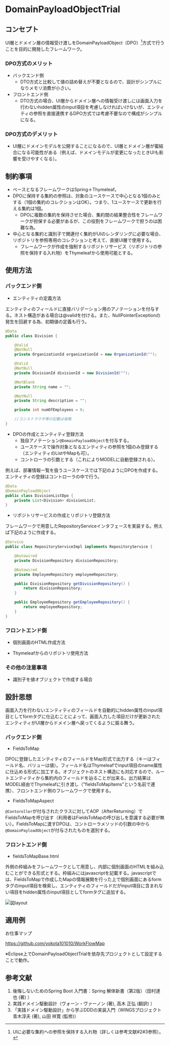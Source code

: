 # DomainPayloadObjectTrial

## コンセプト

UI層とドメイン層の情報受け渡しをDomainPayloadObject（DPO）[^1]方式で行うことを目的に開発したフレームワーク。

### DPO方式のメリット

- バックエンド側
  - DTO方式と比較して値の詰め替えが不要となるので、設計がシンプルになりメモリ消費が小さい。
- フロントエンド側
  - DTO方式の場合、UI層からドメイン層への情報受け渡しには画面入力を行わないhidden属性のinput項目を考慮しなければいけないが、エンティティの参照を直接連携するDPO方式では考慮不要なので構成がシンプルになる。

### DPO方式のデメリット

- UI層にドメインモデルを公開することになるので、UI層とドメイン層が蜜結合になる可能性がある（例えば、ドメインモデルが変更になったときUIも影響を受けやすくなる）。

[^1]:UIに必要な集約への参照を保持する入れ物（詳しくは参考文献#2#3参照）。

## 制約事項

- ベースとなるフレームワークはSpring＋Thymeleaf。
- DPOに保持する集約の参照は、対象のユースケースで中心となる1個のみとする（1個の集約のコレクションはOK）。つまり、1ユースケースで更新を行える集約は1個。
  - DPOに複数の集約を保持させた場合、集約間の結果整合性をフレームワークが担保する必要があるが、この役割をフレームワークで担うのは困難な為。
- 中心となる集約と識別子で関連付く集約がUIのレンダリングに必要な場合、リポジトリを参照専用のコレクションと考えて、直接UI層で使用する。
  - フレームワークが作成を強制するリポジトリサービス（リポジトリの参照を保持する入れ物）をThymeleafから使用可能とする。

## 使用方法

### バックエンド側

- エンティティの定義方法

エンティティのフィールドに直接バリデーション用のアノテーションを付与する。ネスト構造がある場合は@validを付ける。また、NullPointerExceptionの発生を回避する為、初期値の定義も行う。

```java
@Data
public class Division {

	@Valid
	@NotNull
	private OrganizationId organizationId = new OrganizationId("");

	@Valid
	@NotNull
	private DivisionId divisionId = new DivisionId("");

	@NotBlank
	private String name = "";

	@NotNull
	private String description = "";

	private int numOfEmployees = 0;

	//コンストラクタ等の記載は省略
}
```

- DPOの作成とエンティティ登録方法
  - 独自アノテーション`@DomainPayloadObject`を付与する。
  - ユースケースで操作対象となるエンティティの参照を1個のみ登録する（エンティティのListやMapも可）。
  - コントローラの引数とする（これによりMODELに自動登録される）。

例えば、部署情報一覧を扱うユースケースでは下記のようにDPOを作成する。エンティティの登録はコントローラの中で行う。

```java
@Data
@DomainPayloadObject
public class DivisionListDpo {
	private List<Division> divisionList;
}
```

- リポジトリサービスの作成とリポジトリ登録方法

フレームワークで用意したRepositoryServiceインタフェースを実装する。例えば下記のように作成する。

```java
@Service
public class RepositoryServiceImpl implements RepositoryService {

	@Autowired
	private DivisionRepository divisionRepository;

	@Autowired
	private EmployeeRepository employeeRepository;

	public DivisionRepository getDivisionRepository() {
		return divisionRepository;
	}

	public EmployeeRepository getEmployeeRepository() {
		return employeeRepository;
	}
}
```

### フロントエンド側

- 個別画面のHTML作成方法

- Thymeleafからのリポジトリ使用方法

### その他の注意事項

- 識別子を値オブジェクトで作成する場合

## 設計思想

画面入力を行わないエンティティのフィールドを自動的にhidden属性のinput項目としてformタグに仕込むことによって、画面入力した項目だけが更新されたエンティティがUI層からドメイン層へ戻ってくるように振る舞う。

### バックエンド側

- FieldsToMap

DPOに登録したエンティティのフィールドをMap形式で出力する（キーはフィールド名、バリューは値）。フィールド名はThymeleafでinput項目のname属性に仕込める形式に加工する。オブジェクトのネスト構造にも対応するので、ルートエンティティから集約内のフィールドを辿ることが出来る。出力結果はMODEL経由でThymeleafに引き渡し（"fieldsToMapItems"という名前で連携）、フロントエンド側のフレームワークで使用する。

- FieldsToMapAspect

`@Contoroller`が付与されたクラスに対してAOP（AfterReturning）でFieldsToMapを呼び出す（利用者はFieldsToMapの呼び出しを意識する必要が無い）。FieldsToMapに渡すDPOは、コントローラメソッドの引数の中から`@DomainPayloadObject`が付与されたものを選別する。

### フロントエンド側

- fieldsToMapBase.html

外側の枠組みをフレームワークとして用意し、内部に個別画面のHTMLを組み込むことができる形式とする。枠組みにはjavascriptを記載する。javascriptでは、FieldsToMapで作成したMapの情報展開を行った上で個別画面にあるformタグのinput項目を検索し、エンティティのフィールドだがinput項目に含まれない項目をhidden属性のinput項目としてformタグに追加する。

![図layout](https://user-images.githubusercontent.com/49588152/171330705-1d3c40f0-c565-4f21-996e-73825b65de3f.jpg)

## 適用例

お仕事マップ

https://github.com/yokota101010/WorkFlowMap

※Eclipse上でDomainPayloadObjectTrialを依存先プロジェクトとして設定することで動作。

## 参考文献
1. 後悔しないためのSpring Boot 入門書：Spring 解体新書（第2版）（田村達也 (著) ）
1. 実践ドメイン駆動設計（ヴォーン・ヴァーノン (著), 高木 正弘 (翻訳) ）
1. 「実践ドメイン駆動設計」から学ぶDDDの実装入門（WINGSプロジェクト 青木淳夫 (著), 山田 祥寛 (監修)）
